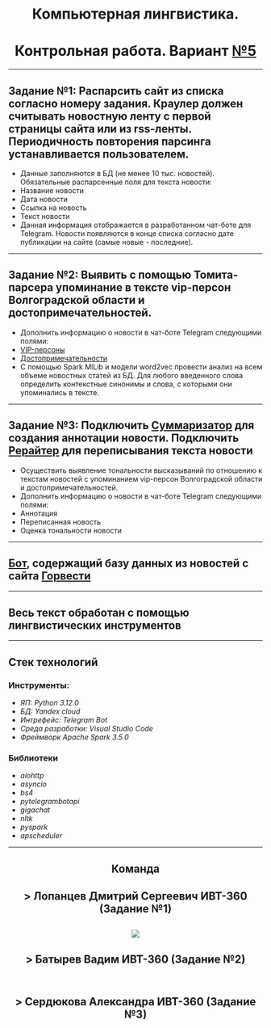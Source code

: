 <h1 align="center">Компьютерная лингвистика.</h1>
<h1 align="center">Контрольная работа. Вариант  <a href="https://gorvesti.ru/">№5</a></h1>
<hr>
<h2>Задание №1: Распарсить сайт из списка согласно номеру задания. Краулер должен считывать новостную ленту с первой страницы сайта или из rss-ленты. Периодичность повторения парсинга устанавливается пользователем.</h2>
<ul>
  <li>Данные заполняются в БД (не менее 10 тыс. новостей). Обязательные распарсенные поля для текста новости:</li>
  <li>Название новости</li>
  <li>Дата новости</li>
  <li>Ссылка на новость</li>
  <li>Текст новости</li>
  <li>Данная информация отображается в разработанном чат-боте для Telegram. Новости появляются в конце списка согласно дате публикации на сайте (самые новые - последние).</li>
</ul>
<hr>
<h2>Задание №2: Выявить с помощью Томита-парсера упоминание в тексте vip-персон Волгоградской области и достопримечательностей.</h2>
<ul>
  <li>Дополнить информацию о новости в чат-боте Telegram следующими полями:</li>
  <li><a href="https://мтв.онлайн/feed/obshchestvo/andrey-bocharov-vozglavil-top-100-vliyatelnykh-lyudey-volgogradskoy-oblasti-7478520448.html">VIP-персоны</a></li>
  <li><a href="https://www.kp.ru/russia/volgograd/dostoprimechatelnosti/">Достопримечательности</a></li>
  <li>С помощью Spark MlLib и модели word2vec провести анализ на всем объеме новостных статей из БД. Для любого введенного слова определить контекстные синонимы и слова, с которыми они упоминались в тексте.</li>
</ul>
<hr>
<h2>Задание №3: Подключить <a href="https://developers.sber.ru/portal/products/summarizer">Суммаризатор</a> для создания аннотации новости. Подключить <a href="https://developers.sber.ru/portal/products/rewriter">Рерайтер</a> для переписывания текста новости</h2>
<ul>
  <li>Осуществить выявление тональности высказываний по отношению к текстам новостей с упоминанием vip-персон Волгоградской области и достопримечательностей.</li>
  <li>Дополнить информацию о новости в чат-боте Telegram следующими полями:</li>
  <li>Аннотация</li>
  <li>Переписанная новость</li>
  <li>Оценка тональности новости</li>
</ul>
<hr>
<h2><a href="">Бот</a>, содержащий базу данных из новостей с сайта <a href="https://gorvesti.ru/">Горвести</a></h2>
<hr>
<h2>Весь текст обработан с помощью лингвистических инструментов</h2>
<hr>
<h2>Стек технологий</h2>
<h3>Инструменты:</h3>
<ul>
  <li><i>ЯП: Python 3.12.0</i></li>
  <li><i>БД: Yandex cloud </i></li>
  <li><i>Интрефейс: Telegram Bot</i></li>
  <li><i>Среда разработки: Visual Studio Code</i></li>
  <li><i>Фреймворк Apache Spark 3.5.0</i></li>
</ul>
<h3>Библиотеки</h3>
<ul>
  <li><i>aiohttp</i></li>
  <li><i>asyncio</i></li>
  <li><i>bs4</i></li>
  <li><i>pytelegrambotapi</i></li>
  <li><i>gigachat</i></li>
  <li><i>nltk</i></li>
  <li><i>pyspark</i></li>
  <li><i>apscheduler</i></li>
</ul>
<hr>
 <h2 align="center">Команда</h2>
 <h2 align="center">> Лопанцев Дмитрий Сергеевич ИВТ-360 (Задание №1)</h2>
 <h2 align="center"><a href="https://github.com/Tan4ik0011"><img src="https://avatars.githubusercontent.com/u/93055785?s=400&v=4"></a></h2>
 <h2 align="center">> Батырев Вадим ИВТ-360 (Задание №2)</h2>
<h2 align = "center" style = "width:50 px; height: 50 px"><a href="" ><img src=""></a></h2>
 <h2 align="center">> Сердюкова Александра ИВТ-360 (Задание №3)</h2>
 <h2 align = "center" style = "width:50 px; height: 50 px"><a href=""><img src=""></a></h2>
